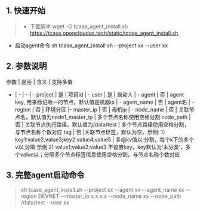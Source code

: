 ## **1. 快速开始**

> - 下载脚本 wget -O tcase_agent_install.sh https://tcase.opencloudos.tech/static/tcase_agent_install.sh
- 启动agent命令 sh tcase_agent_install.sh --project xx --user xx


## **2. 参数说明**

参数 | 是否 | 含义 | 支持多值
 - | - | - | -
project	|   是  |	项目id  |	-
user	| 	是	| 	启动人 	| 	-
agent	| 	否	| 	agent key, 用来标记唯一的节点，默认值是机器ip	| 	-
agent_name 	|	否	| agent名 |	-
region 	|	否	| 环境分区 	|-
master_ip	|	否	| 母机ip	|	-
node_name	|	否	|	关联节点名，默认值为node1_master_ip	|	多个节点名称使用空格分割
node_path	|	否	|	关联节点执行路径，默认值为/data/test  |	多个节点路径使用空格分割，与节点名称个数对应
tag	        |	否	|关联节点标签，默认为空，示例: 1）key1:value2,value3;key2:value4,value5 | 多组kv值以;分割，每个k下的多个v以,分隔 示例 2) value1;value2;value3 不设置key，key默认为‘未分类’，多个value以；分隔多个节点标签信息使用空格分割，与节点名称个数对应


## **3. 完整agent启动命令**

>sh tcase_agent_install.sh --project xx --agent xx --agent_name xx --region DEVNET --master_ip x.x.x.x --node_name xx --node_path /data/test --user xx


